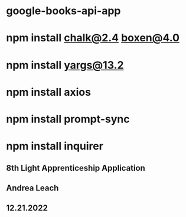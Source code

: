 # google-books-api-app

# npm install chalk@2.4 boxen@4.0
# npm install yargs@13.2
# npm install axios
# npm install prompt-sync
# npm install inquirer

## 8th Light Apprenticeship Application
## Andrea Leach
## 12.21.2022
